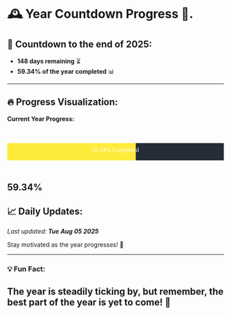 
# &#x1F570; **Year Countdown Progress** &#x1F389;.

## &#x1F4C5; Countdown to the end of 2025:
- **148 days remaining** &#x23F3;
- **59.34% of the year completed** &#x1F4CA;

---

## &#x1F525; **Progress Visualization**:

**Current Year Progress:**

<br><br>
![Progress Bar](https://raw.githubusercontent.com/dayanidigv/year-countdown-progress/main/progress-bar.svg)
<br><br>

**59.34%**
---

## &#x1F4C8; **Daily Updates**:

_Last updated: **Tue Aug 05 2025**_

Stay motivated as the year progresses! &#x1F680;

--- 

### &#x1F4A1; **Fun Fact:**
The year is steadily ticking by, but remember, the best part of the year is yet to come! &#x1F31F;
---

